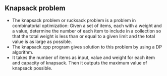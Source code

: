 ## Knapsack problem
* The knapsack problem or rucksack problem is a problem in combinatorial optimization: Given a set of items, each with a weight and a value, determine the number of each item to include in a collection so that the total weight is less than or equal to a given limit and the total value is as large as possible. 
* The knapsack.cpp program gives solution to this problem by using a DP algorithm.
* It takes the number of items as input, value and weight for each item and capacity of knapsack. Then it outputs the maximum value of knapsack possible.
